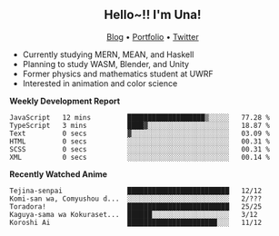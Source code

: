 <h2 align="center">
  Hello~!! I'm Una!
</h2>

<p align="center">
  <a href="https://anarchy.website/">Blog</a> &bull;
  <a href="https://una-ada.github.io/">Portfolio</a> &bull;
  <a href="https://twitter.com/xn__z7x">Twitter</a>
</p>

- Currently studying MERN, MEAN, and Haskell
- Planning to study WASM, Blender, and Unity
- Former physics and mathematics student at UWRF
- Interested in animation and color science

**Weekly Development Report**

<!--START_SECTION:waka-->

```text
JavaScript   12 mins         ███████████████████▒░░░░░   77.28 %
TypeScript   3 mins          ████▓░░░░░░░░░░░░░░░░░░░░   18.87 %
Text         0 secs          ▓░░░░░░░░░░░░░░░░░░░░░░░░   03.09 %
HTML         0 secs          ░░░░░░░░░░░░░░░░░░░░░░░░░   00.31 %
SCSS         0 secs          ░░░░░░░░░░░░░░░░░░░░░░░░░   00.31 %
XML          0 secs          ░░░░░░░░░░░░░░░░░░░░░░░░░   00.14 %
```

<!--END_SECTION:waka-->

**Recently Watched Anime**

<!-- RECENT-ANIME:START -->

    Tejina-senpai                █████████████████████████   12/12
    Komi-san wa, Comyushou d...  ░░░░░░░░░░░░░░░░░░░░░░░░░   2/???
    Toradora!                    █████████████████████████   25/25
    Kaguya-sama wa Kokuraset...  ██████░░░░░░░░░░░░░░░░░░░   3/12
    Koroshi Ai                   ██████████████████████░░░   11/12
<!-- RECENT-ANIME:END -->
